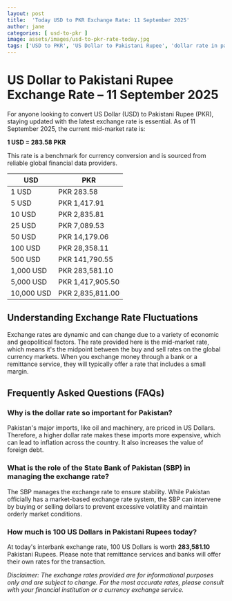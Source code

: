 ```yaml
---
layout: post
title:  'Today USD to PKR Exchange Rate: 11 September 2025'
author: jane
categories: [ usd-to-pkr ]
image: assets/images/usd-to-pkr-rate-today.jpg
tags: ['USD to PKR', 'US Dollar to Pakistani Rupee', 'dollar rate in pakistan', 'today dollar rate open market', 'usa to pakistan dollar rate']
---
```


# US Dollar to Pakistani Rupee Exchange Rate – 11 September 2025

For anyone looking to convert US Dollar (USD) to Pakistani Rupee (PKR), staying updated with the latest exchange rate is essential. As of 11 September 2025, the current mid-market rate is:

**1 USD = 283.58 PKR**

This rate is a benchmark for currency conversion and is sourced from reliable global financial data providers.

| USD | PKR |
| --- | --- |
| 1 USD | PKR 283.58 |
| 5 USD | PKR 1,417.91 |
| 10 USD | PKR 2,835.81 |
| 25 USD | PKR 7,089.53 |
| 50 USD | PKR 14,179.06 |
| 100 USD | PKR 28,358.11 |
| 500 USD | PKR 141,790.55 |
| 1,000 USD | PKR 283,581.10 |
| 5,000 USD | PKR 1,417,905.50 |
| 10,000 USD | PKR 2,835,811.00 |


## Understanding Exchange Rate Fluctuations

Exchange rates are dynamic and can change due to a variety of economic and geopolitical factors. The rate provided here is the mid-market rate, which means it's the midpoint between the buy and sell rates on the global currency markets. When you exchange money through a bank or a remittance service, they will typically offer a rate that includes a small margin.

## Frequently Asked Questions (FAQs)

### Why is the dollar rate so important for Pakistan?

Pakistan's major imports, like oil and machinery, are priced in US Dollars. Therefore, a higher dollar rate makes these imports more expensive, which can lead to inflation across the country. It also increases the value of foreign debt.

### What is the role of the State Bank of Pakistan (SBP) in managing the exchange rate?

The SBP manages the exchange rate to ensure stability. While Pakistan officially has a market-based exchange rate system, the SBP can intervene by buying or selling dollars to prevent excessive volatility and maintain orderly market conditions.

### How much is 100 US Dollars in Pakistani Rupees today?

At today's interbank exchange rate, 100 US Dollars is worth **283,581.10** Pakistani Rupees. Please note that remittance services and banks will offer their own rates for the transaction.



*Disclaimer: The exchange rates provided are for informational purposes only and are subject to change. For the most accurate rates, please consult with your financial institution or a currency exchange service.*
